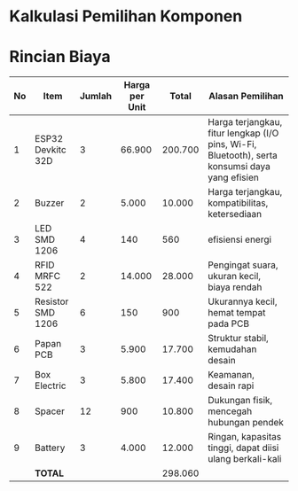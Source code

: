 

# Kalkulasi Pemilihan Komponen 
# Rincian Biaya

| No  | Item                | Jumlah | Harga per Unit   | Total |Alasan Pemilihan |
|-----|-------------------  |--------|--------|---------|-----|
| 1   | ESP32 Devkitc 32D   | 3    | 66.900 | 200.700   | Harga terjangkau, fitur lengkap (I/O pins, Wi-Fi, Bluetooth), serta konsumsi daya yang efisien|
| 2   | Buzzer              | 2      | 5.000  | 10.000  |Harga terjangkau, kompatibilitas, ketersediaan |
| 3   | LED SMD 1206        | 4      | 140    | 560     |efisiensi energi |
| 4   | RFID MRFC 522       | 2      | 14.000 | 28.000  |Pengingat suara, ukuran kecil, biaya rendah |
| 5   | Resistor SMD 1206   | 6      | 150    | 900     |Ukurannya kecil, hemat tempat pada PCB |
| 6   | Papan PCB           | 3      | 5.900  | 17.700  |Struktur stabil, kemudahan desain |
| 7   | Box Electric        | 3      | 5.800  | 17.400  |Keamanan, desain rapi |
| 8   | Spacer              | 12     | 900    | 10.800  |Dukungan fisik, mencegah hubungan pendek |
| 9   | Battery              | 3      | 4.000  | 12.000  | Ringan, kapasitas tinggi, dapat diisi ulang berkali-kali|
|     | **TOTAL**           |        |        | 298.060 | 


